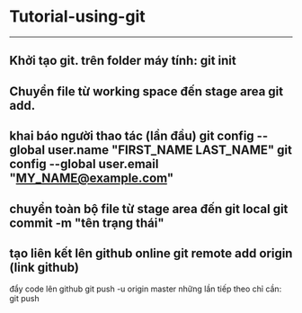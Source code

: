# Tutorial-using-git

---------
Khởi tạo git. trên folder máy tính: 
git init
---------
Chuyển file từ working space đến stage area 
git add.
---------
khai báo người thao tác (lần đầu)
git config --global user.name "FIRST_NAME LAST_NAME"
git config --global user.email "MY_NAME@example.com"
---------
chuyển toàn bộ file từ stage area đến git local
git commit -m "tên trạng thái"
---------
tạo liên kết lên github online
git remote add origin (link github)
----------
đẩy code lên github
git push -u origin master
những lần tiếp theo chỉ cần: git push
